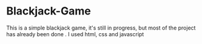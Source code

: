 # Blackjack-Game
This is a simple blackjack game, it's still in progress, but most of the project has already been done
. I used html, css and javascript
